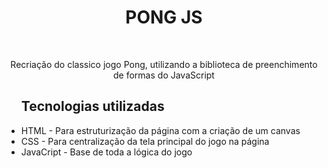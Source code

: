 <h1 align="center">PONG JS</h1>
<br>
<p align="center">Recriação do classico jogo Pong, utilizando a biblioteca de preenchimento de formas do JavaScript</p>

<ul>
  <h2>Tecnologias utilizadas</h2>
  <li>HTML - Para estruturização da página com a criação de um canvas</li>
  <li>CSS - Para centralização da tela principal do jogo na página</li>
  <li>JavaCript - Base de toda a lógica do jogo</li>
  <br>
</ul>


  



